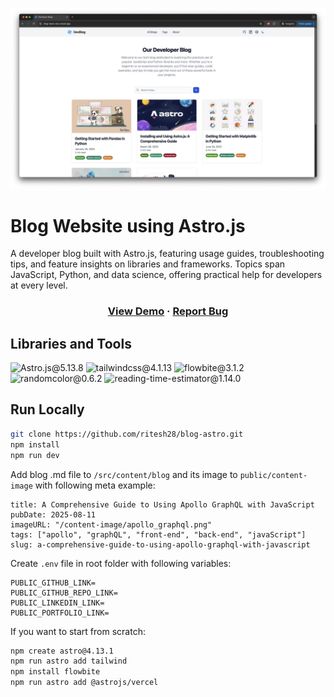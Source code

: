<p align="center">
  <a href="https://github.com/ritesh28/blog-astro" target="_blank">
    <img data-source="github" loading="lazy" alt="Blog Astro" src="https://github.com/ritesh28/blog-astro/raw/main/public/page_home.png" width="750"/>
  </a>
</p>

# Blog Website using Astro.js

A developer blog built with Astro.js, featuring usage guides, troubleshooting tips, and feature insights on libraries and frameworks. Topics span JavaScript, Python, and data science, offering practical help for developers at every level.

<h3 align="center">
  <a href="https://blog-astro-dun.vercel.app/" target="_blank">View Demo</a>
  <span> · </span>
  <a href="https://github.com/ritesh28/blog-astro/issues" target="_blank">Report Bug</a>
</h3>

## Libraries and Tools

![Astro.js@5.13.8](https://img.shields.io/badge/Astro.js-5.13.8-blue?logo=astro)
![tailwindcss@4.1.13](https://img.shields.io/badge/Tailwindcss-4.1.13-blue?logo=tailwindcss)
![flowbite@3.1.2](https://img.shields.io/badge/Flowbite-3.1.2-blue)
![randomcolor@0.6.2](https://img.shields.io/badge/random_color-0.6.2-blue)
![reading-time-estimator@1.14.0](https://img.shields.io/badge/reading_time_estimator-1.14.0-blue)

## Run Locally

```bash
git clone https://github.com/ritesh28/blog-astro.git
npm install
npm run dev
```

Add blog .md file to `/src/content/blog` and its image to `public/content-image` with following meta example:

```
title: A Comprehensive Guide to Using Apollo GraphQL with JavaScript
pubDate: 2025-08-11
imageURL: "/content-image/apollo_graphql.png"
tags: ["apollo", "graphQL", "front-end", "back-end", "javaScript"]
slug: a-comprehensive-guide-to-using-apollo-graphql-with-javascript
```

Create `.env` file in root folder with following variables:

```env
PUBLIC_GITHUB_LINK=
PUBLIC_GITHUB_REPO_LINK=
PUBLIC_LINKEDIN_LINK=
PUBLIC_PORTFOLIO_LINK=
```

If you want to start from scratch:

```bash
npm create astro@4.13.1
npm run astro add tailwind
npm install flowbite
npm run astro add @astrojs/vercel
```
